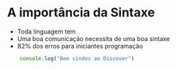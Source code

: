 # A importância da Sintaxe

* Toda linguagem tem
* Uma boa comunicação necessita de uma boa sintaxe
* 82% dos erros para iniciantes programação

```js
    console.log("Bem vindos ao Discover")
```